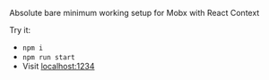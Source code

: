 Absolute bare minimum working setup for Mobx with React Context

Try it:
* `npm i`
* `npm run start`
* Visit [localhost:1234](http://localhost:1234)
